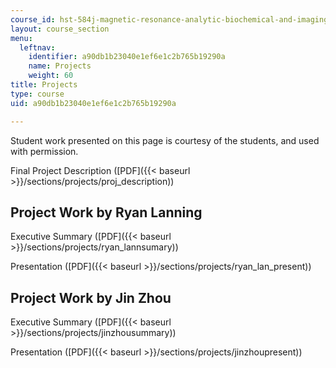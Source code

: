 ```yaml
---
course_id: hst-584j-magnetic-resonance-analytic-biochemical-and-imaging-techniques-spring-2006
layout: course_section
menu:
  leftnav:
    identifier: a90db1b23040e1ef6e1c2b765b19290a
    name: Projects
    weight: 60
title: Projects
type: course
uid: a90db1b23040e1ef6e1c2b765b19290a

---
```


Student work presented on this page is courtesy of the students, and used with permission.

Final Project Description ([PDF]({{< baseurl >}}/sections/projects/proj_description))

Project Work by Ryan Lanning
----------------------------

Executive Summary ([PDF]({{< baseurl >}}/sections/projects/ryan_lannsumary))

Presentation ([PDF]({{< baseurl >}}/sections/projects/ryan_lan_present))

Project Work by Jin Zhou
------------------------

Executive Summary ([PDF]({{< baseurl >}}/sections/projects/jinzhousummary))

Presentation ([PDF]({{< baseurl >}}/sections/projects/jinzhoupresent))